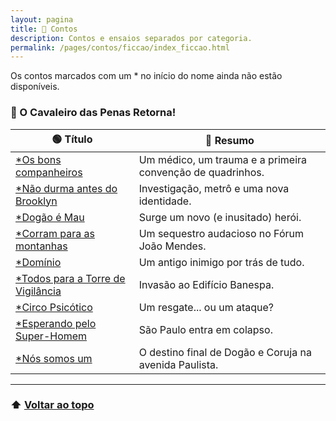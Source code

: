 ```yaml
---
layout: pagina
title: 📝 Contos
description: Contos e ensaios separados por categoria.
permalink: /pages/contos/ficcao/index_ficcao.html
---
```


Os contos marcados com um * no início do nome ainda não estão disponíveis. 

### 🦉 O Cavaleiro das Penas Retorna!

| 🟢 **Título**                   | 🔴 **Resumo**                                 |
|------------------------------------|------------------------------------------------|
| [*Os bons companheiros](https://itxesco.github.io/pages/contos/coruja/1_companheiros.html) | Um médico, um trauma e a primeira convenção de quadrinhos.|
| [*Não durma antes do Brooklyn](https://itxesco.github.io/pages/contos/coruja/2_dontsleeptillbrooklyn.html)| Investigação, metrô e uma nova identidade.|
| [*Dogão é Mau](https://itxesco.github.io/pages/contos/coruja/3_dogaoehmau.html)| Surge um novo (e inusitado) herói.|
|[*Corram para as montanhas](https://itxesco.github.io/pages/contos/coruja/4_detonationbouleavard.html) | Um sequestro audacioso no Fórum João Mendes.|
|[*Domínio](https://itxesco.github.io/pages/contos/coruja/5_dominio.html) | Um antigo inimigo por trás de tudo.|
|[*Todos para a Torre de Vigilância](https://itxesco.github.io/pages/contos/coruja/6_allalongthewatchtower.html) | Invasão ao Edifício Banespa.|
|[*Circo Psicótico](https://itxesco.github.io/pages/contos/coruja/6_psychocircus.html) |  Um resgate... ou um ataque?|
|[*Esperando pelo Super-Homem](https://itxesco.github.io/pages/contos/coruja/7_weareone.html) |  São Paulo entra em colapso.|
|[*Nós somos um](https://itxesco.github.io/pages/contos/coruja/7_weareone.html) |  O destino final de Dogão e Coruja na avenida Paulista.|

---

### ⬆️ [Voltar ao topo](#contos)
